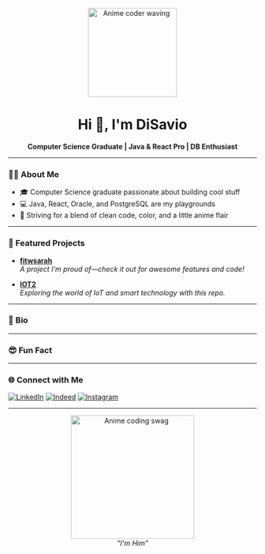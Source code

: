 <!--
👋 Hi there! I'm DiSavio
-->

<p align="center">
  <img src="https://external-content.duckduckgo.com/iu/?u=https%3A%2F%2Fcdn3.emoji.gg%2Femojis%2F3157-goat.png&f=1&nofb=1&ipt=f275130daf5f93bfbfb75728a258174469759b0cf49d42213846fee982b19d33" width="180px" alt="Anime coder waving" width="180px" alt="Anime coder waving"/>
</p>

<h1 align="center">Hi 👋, I'm DiSavio</h1>
<p align="center">
  <b>Computer Science Graduate | Java & React Pro | DB Enthusiast</b>
</p>

---

### 🧑‍💻 About Me

- 🎓 Computer Science graduate passionate about building cool stuff
- 💻 Java, React, Oracle, and PostgreSQL are my playgrounds
- 🌈 Striving for a blend of clean code, color, and a little anime flair

---

### 🚀 Featured Projects

- [**fitwsarah**](https://github.com/DiSavio/fitwsarah)  
  _A project I'm proud of—check it out for awesome features and code!_

- [**IOT2**](https://github.com/DiSavio/IOT2)  
  _Exploring the world of IoT and smart technology with this repo._

---

### 👾 Bio



---

### 😎 Fun Fact



---

### 🌐 Connect with Me

[![LinkedIn](https://img.shields.io/badge/LinkedIn-blue?logo=linkedin)](YOUR_LINKEDIN_URL)
[![Indeed](https://img.shields.io/badge/Indeed-003A9B?logo=indeed&logoColor=white)](YOUR_INDEED_URL)
[![Instagram](https://img.shields.io/badge/Instagram-E4405F?logo=instagram&logoColor=white)](YOUR_INSTAGRAM_URL)

<!-- Add more social/professional links above as needed -->

---

<p align="center">
  <img src="https://media.giphy.com/media/LMt9638dO8dftAjtco/giphy.gif" width="250px" alt="Anime coding swag"/>
  <br>
  <i>“I'm Him”</i>
</p>

<!--
Minimalist, colorful, and anime-inspired - just like my code!
-->
